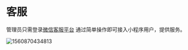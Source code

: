 # 客服

管理员只需登录[微信客服平台](<https://mpkf.weixin.qq.com/cgi-bin/kfindex>) 通过简单操作即可接入小程序用户，提供服务。

![1560870434813](https://7166-qfarm-mp-test-8ef757-1258810866.tcb.qcloud.la/temp/1560870434813.png?sign=b96de91a52bca4cf517e207c93b33e7a&t=1560871946)